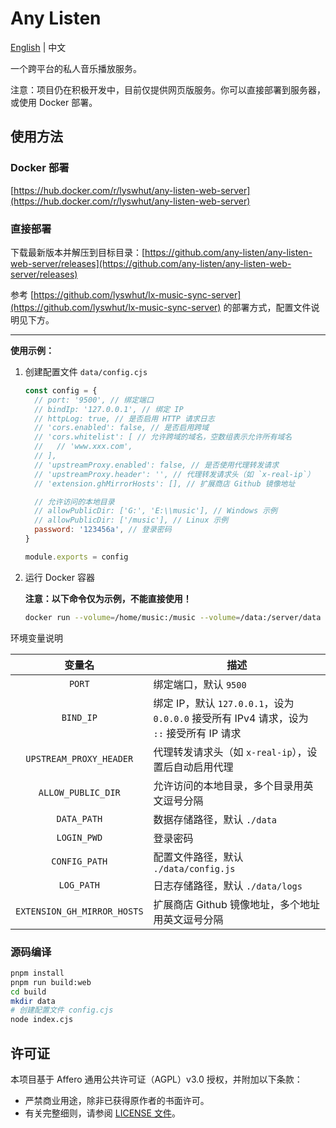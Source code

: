# Any Listen

[English](README.md) | 中文

一个跨平台的私人音乐播放服务。

注意：项目仍在积极开发中，目前仅提供网页版服务。你可以直接部署到服务器，或使用 Docker 部署。

## 使用方法

### Docker 部署

[https://hub.docker.com/r/lyswhut/any-listen-web-server](https://hub.docker.com/r/lyswhut/any-listen-web-server)

### 直接部署

下载最新版本并解压到目标目录：[https://github.com/any-listen/any-listen-web-server/releases](https://github.com/any-listen/any-listen-web-server/releases)

参考 [https://github.com/lyswhut/lx-music-sync-server](https://github.com/lyswhut/lx-music-sync-server) 的部署方式，配置文件说明见下方。

---

**使用示例：**

1. 创建配置文件 `data/config.cjs`

    ```js
    const config = {
      // port: '9500', // 绑定端口
      // bindIp: '127.0.0.1', // 绑定 IP
      // httpLog: true, // 是否启用 HTTP 请求日志
      // 'cors.enabled': false, // 是否启用跨域
      // 'cors.whitelist': [ // 允许跨域的域名，空数组表示允许所有域名
      //   // 'www.xxx.com',
      // ],
      // 'upstreamProxy.enabled': false, // 是否使用代理转发请求
      // 'upstreamProxy.header': '', // 代理转发请求头（如 `x-real-ip`）
      // 'extension.ghMirrorHosts': [], // 扩展商店 Github 镜像地址

      // 允许访问的本地目录
      // allowPublicDir: ['G:', 'E:\\music'], // Windows 示例
      // allowPublicDir: ['/music'], // Linux 示例
      password: '123456a', // 登录密码
    }

    module.exports = config
    ```

2. 运行 Docker 容器

    **注意：以下命令仅为示例，不能直接使用！**

    ```bash
    docker run --volume=/home/music:/music --volume=/data:/server/data -p 8080:9500 -d test:latest
    ```

环境变量说明

|           变量名            | 描述                                                                                     |
| :-------------------------: | ---------------------------------------------------------------------------------------- |
|           `PORT`            | 绑定端口，默认 `9500`                                                                    |
|          `BIND_IP`          | 绑定 IP，默认 `127.0.0.1`，设为 `0.0.0.0` 接受所有 IPv4 请求，设为 `::` 接受所有 IP 请求 |
|   `UPSTREAM_PROXY_HEADER`   | 代理转发请求头（如 `x-real-ip`），设置后自动启用代理                                     |
|     `ALLOW_PUBLIC_DIR`      | 允许访问的本地目录，多个目录用英文逗号分隔                                               |
|         `DATA_PATH`         | 数据存储路径，默认 `./data`                                                              |
|         `LOGIN_PWD`         | 登录密码                                                                                 |
|        `CONFIG_PATH`        | 配置文件路径，默认 `./data/config.js`                                                    |
|         `LOG_PATH`          | 日志存储路径，默认 `./data/logs`                                                         |
| `EXTENSION_GH_MIRROR_HOSTS` | 扩展商店 Github 镜像地址，多个地址用英文逗号分隔                                         |

### 源码编译

```bash
pnpm install
pnpm run build:web
cd build
mkdir data
# 创建配置文件 config.cjs
node index.cjs
```

## 许可证

本项目基于 Affero 通用公共许可证（AGPL）v3.0 授权，并附加以下条款：

- 严禁商业用途，除非已获得原作者的书面许可。
- 有关完整细则，请参阅 [LICENSE 文件](LICENSE)。
